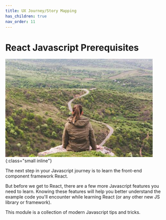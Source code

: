 ```yaml
---
title: UX Journey/Story Mapping
has_children: true
nav_order: 11
---
```


# React Javascript Prerequisites

![Introduction](vlad-bagacian-d1eaoAabeXs-unsplash.jpg){:class="small inline"}

The next step in your Javascript journey is to learn the front-end component framework React.

But before we get to React, there are a few more Javascript features you need to learn. Knowing these features will help you better understand the example code you'll encounter while learning React (or any other new JS library or framework).

This module is a collection of modern Javascript tips and tricks.

